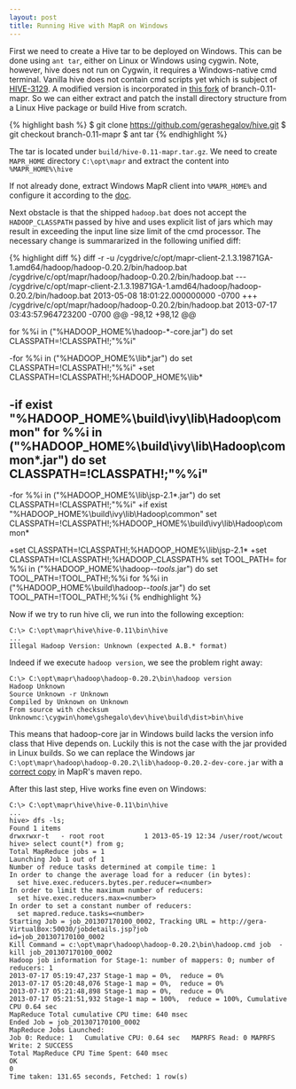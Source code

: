 ```yaml
---
layout: post
title: Running Hive with MapR on Windows
---
```


First we need to create a Hive tar to be deployed on Windows. This can be done
using `ant tar`, either on Linux or Windows using cygwin. Note, however,
hive does not run on Cygwin, it requires a Windows-native cmd terminal.
Vanilla hive does not contain cmd scripts yet which is subject of
[HIVE-3129][1]. A modified version is incorporated in [this fork][2] of
branch-0.11-mapr. So we can either extract and patch the install directory
 structure from a Linux Hive package or build Hive from scratch.

{% highlight bash %}
$ git clone https://github.com/gerashegalov/hive.git
$ git checkout branch-0.11-mapr
$ ant tar
{% endhighlight %}

The tar is located under `build/hive-0.11-mapr.tar.gz`. We need to create
`MAPR_HOME` directory `C:\opt\mapr` and extract the content into 
`%MAPR_HOME%\hive`

If not already done, extract Windows MapR client into `%MAPR_HOME%` and 
configure it according to the [doc][3].

Next obstacle is that the shipped `hadoop.bat` does not accept the
`HADOOP_CLASSPATH` passed by hive and uses explicit list of jars which 
may result in exceeding the input line size limit of the cmd processor.
The necessary change is summararized in the following unified diff:

{% highlight diff %}
diff -r -u /cygdrive/c/opt/mapr-client-2.1.3.19871GA-1.amd64/hadoop/hadoop-0.20.2/bin/hadoop.bat /cygdrive/c/opt/mapr/hadoop/hadoop-0.20.2/bin/hadoop.bat
--- /cygdrive/c/opt/mapr-client-2.1.3.19871GA-1.amd64/hadoop/hadoop-0.20.2/bin/hadoop.bat       2013-05-08 18:01:22.000000000 -0700
+++ /cygdrive/c/opt/mapr/hadoop/hadoop-0.20.2/bin/hadoop.bat    2013-07-17 03:43:57.964723200 -0700
@@ -98,12 +98,12 @@

 for %%i in ("%HADOOP_HOME%\hadoop-*-core.jar") do set CLASSPATH=!CLASSPATH!;"%%i"

-for %%i in ("%HADOOP_HOME%\lib\*.jar") do set CLASSPATH=!CLASSPATH!;"%%i"
+set CLASSPATH=!CLASSPATH!;%HADOOP_HOME%\lib\*

-if exist "%HADOOP_HOME%\build\ivy\lib\Hadoop\common" for %%i in ("%HADOOP_HOME%\build\ivy\lib\Hadoop\common\*.jar") do set CLASSPATH=!CLASSPATH!;"%%i"
-
-for %%i in ("%HADOOP_HOME%\lib\jsp-2.1\*.jar") do set CLASSPATH=!CLASSPATH!;"%%i"
+if exist "%HADOOP_HOME%\build\ivy\lib\Hadoop\common" set CLASSPATH=!CLASSPATH!;%HADOOP_HOME%\build\ivy\lib\Hadoop\common\*

+set CLASSPATH=!CLASSPATH!;%HADOOP_HOME%\lib\jsp-2.1\*
+set CLASSPATH=!CLASSPATH!;%HADOOP_CLASSPATH%
 set TOOL_PATH=
 for %%i in ("%HADOOP_HOME%\hadoop-*-tools*.jar") do set TOOL_PATH=!TOOL_PATH!;%%i
 for %%i in ("%HADOOP_HOME%\build\hadoop-*-tools*.jar") do set TOOL_PATH=!TOOL_PATH!;%%i
{% endhighlight %}

Now if we try to run hive cli, we run into the following exception:

~~~
C:\> C:\opt\mapr\hive\hive-0.11\bin\hive
...
Illegal Hadoop Version: Unknown (expected A.B.* format)
~~~

Indeed if we execute `hadoop version`, we see the problem right away:

~~~
C:\> C:\opt\mapr\hadoop\hadoop-0.20.2\bin\hadoop version
Hadoop Unknown
Source Unknown -r Unknown
Compiled by Unknown on Unknown
From source with checksum Unknownc:\cygwin\home\gshegalo\dev\hive\build\dist>bin\hive
~~~

This means that hadoop-core jar in Windows build lacks the version info class
that Hive depends on. Luckily this is not the case with the jar provided in
Linux builds. So we can replace the Windows jar
`C:\opt\mapr\hadoop\hadoop-0.20.2\lib\hadoop-0.20.2-dev-core.jar` with a 
[correct copy][4] in MapR's maven repo.

After this last step, Hive works fine even on Windows:

~~~
C:\> C:\opt\mapr\hive\hive-0.11\bin\hive
...
hive> dfs -ls;
Found 1 items
drwxrwxr-t   - root root          1 2013-05-19 12:34 /user/root/wcout
hive> select count(*) from g;
Total MapReduce jobs = 1
Launching Job 1 out of 1
Number of reduce tasks determined at compile time: 1
In order to change the average load for a reducer (in bytes):
  set hive.exec.reducers.bytes.per.reducer=<number>
In order to limit the maximum number of reducers:
  set hive.exec.reducers.max=<number>
In order to set a constant number of reducers:
  set mapred.reduce.tasks=<number>
Starting Job = job_201307170100_0002, Tracking URL = http://gera-VirtualBox:50030/jobdetails.jsp?job
id=job_201307170100_0002
Kill Command = c:\opt\mapr\hadoop\hadoop-0.20.2\bin\hadoop.cmd job  -kill job_201307170100_0002
Hadoop job information for Stage-1: number of mappers: 0; number of reducers: 1
2013-07-17 05:19:47,237 Stage-1 map = 0%,  reduce = 0%
2013-07-17 05:20:48,076 Stage-1 map = 0%,  reduce = 0%
2013-07-17 05:21:48,898 Stage-1 map = 0%,  reduce = 0%
2013-07-17 05:21:51,932 Stage-1 map = 100%,  reduce = 100%, Cumulative CPU 0.64 sec
MapReduce Total cumulative CPU time: 640 msec
Ended Job = job_201307170100_0002
MapReduce Jobs Launched:
Job 0: Reduce: 1   Cumulative CPU: 0.64 sec   MAPRFS Read: 0 MAPRFS Write: 2 SUCCESS
Total MapReduce CPU Time Spent: 640 msec
OK
0
Time taken: 131.65 seconds, Fetched: 1 row(s)
~~~

[1]: https://issues.apache.org/jira/browse/HIVE-3129
[2]: https://github.com/gerashegalov/hive/tree/branch-0.11-mapr
[3]: http://www.mapr.com/doc/display/MapR/Setting+Up+the+Client#SettingUptheClient-windowsclient 
[4]: http://repository.mapr.com/nexus/content/groups/mapr-public/org/apache/hadoop/hadoop-core/1.0.3-mapr-2.1.3.1/hadoop-core-1.0.3-mapr-2.1.3.1.jar
